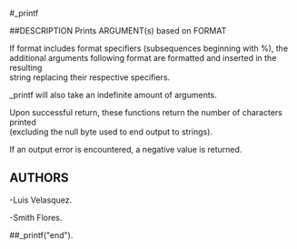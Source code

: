 #_printf

##DESCRIPTION
Prints ARGUMENT(s) based on FORMAT

If format includes format specifiers (subsequences beginning with %), the \
additional arguments following format are formatted and inserted in the resulting\
 string replacing their respective specifiers.

_printf will also take an indefinite amount of arguments.

Upon successful return, these functions return the number of characters printed\
  (excluding the null byte used to end output to strings).

If an output error is encountered, a negative value is returned.

## AUTHORS
-Luis Velasquez.

-Smith Flores.

##_printf("end").